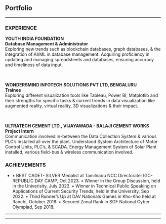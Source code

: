 ## Portfolio

---

### EXPERIENCE

**YOUTH INDIA FOUNDATION**
<br>
**Database Management & Administrator**
<br>
Exploring new trends such as blockchain databases, graph databases, & the integration of AI/ML in
database management. Acquiring proficiency in updating and managing spreadsheets and databases, ensuring accuracy and timeliness of data input.

<br><br>
**WONDERSMIND INFOTECH SOLUTIONS PVT LTD, BENGALURU**
<br>
**Trainee**
<br>
Exploring different visualization tools like Tableau, Power BI, Matplotlib and their strengths for specific tasks & current trends in data visualization like augmented reality, virtual reality, 3D visualizations & their impact.

<br><br>
**ULTRATECH CEMENT LTD., VIJAYAWADA - BALAJI CEMENT WORKS**
<br>
**Project Intern**
<br>
Communication involved in-between the Data Collection System & various PLC’s installed all over the plant. Understood System Architecture of Motor Control Units, PLC’s, & SCADA.
Energy Management System of Solar Plant installed, various field-bus & wireless communication involved.


### ACHIEVEMENTS

- • BEST CADET- SILVER Medalist at Tamilnadu NCC Directorate: IGC-REPUBLIC DAY CAMP, Oct 2023.
• Winner in the Group Discussion, held in the Univerisity, July 2023.
• Winner in Technical Public Speaking on Applications of Current Security Trends, held in the University, Sep 2022.
• Third Runner’s Up at DAV Nationals Games in Kho-Kho held at Ranchi, October 2018.
• Secured Zonal Rank in SOF National Cyber Olympiad, Sep 2018.


---




---
